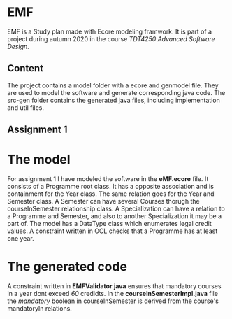 # EMF
EMF is a Study plan made with Ecore modeling framwork. It is part of a project during autumn 2020 in the course *TDT4250 Advanced Software Design*.

## Content
The project contains a model folder with a ecore and genmodel file. They are used to model the software and generate corresponding java code.
The src-gen folder contains the generated java files, including implementation and util files.

## Assignment 1
# The model
For assignment 1 I have modeled the software in the **eMF.ecore** file. It consists of a Programme root class. It has a opposite association and is containment for the Year class. The same relation goes for the Year and Semester class. A Semester can have several Courses thorugh the courseInSemester relationship class. A Specialization can have a relation to a Programme and Semester, and also to another Specialization it may be a part of. The model has a DataType class which enumerates legal credit values. A constraint written in OCL checks that a Programme has at least one year.
# The generated code
A constraint written in **EMFValidator.java** ensures that mandatory courses in a year dont exceed *60* credidts. In the **courseInSemesterImpl.java** file the *mandatory* boolean in courseInSemester is derived from the course's mandatoryIn relations.